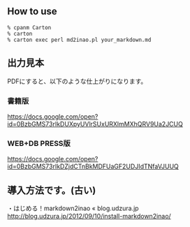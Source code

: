 How to use
----------

    % cpanm Carton
    % carton
    % carton exec perl md2inao.pl your_markdown.md
    
出力見本
----------

PDFにすると、以下のような仕上がりになります。

### 書籍版

https://docs.google.com/open?id=0BzbGMS73rIkDUXpyUVlrSUxURXlmMXhQRV9Ua2JCUQ

### WEB+DB PRESS版

https://docs.google.com/open?id=0BzbGMS73rIkDZjdCTnBkMDFUaGF2UDJIdTNfaVJUUQ

導入方法です。(古い)
----------

・はじめる！markdown2inao « blog.udzura.jp
http://blog.udzura.jp/2012/09/10/install-markdown2inao/
